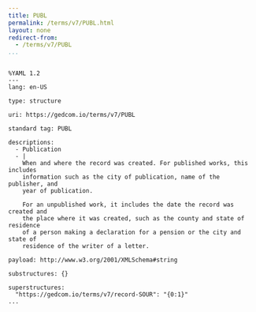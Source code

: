 ```yaml
---
title: PUBL
permalink: /terms/v7/PUBL.html
layout: none
redirect-from:
  - /terms/v7/PUBL
...
```


```

%YAML 1.2
---
lang: en-US

type: structure

uri: https://gedcom.io/terms/v7/PUBL

standard tag: PUBL

descriptions:
  - Publication
  - |
    When and where the record was created. For published works, this includes
    information such as the city of publication, name of the publisher, and
    year of publication.
    
    For an unpublished work, it includes the date the record was created and
    the place where it was created, such as the county and state of residence
    of a person making a declaration for a pension or the city and state of
    residence of the writer of a letter.

payload: http://www.w3.org/2001/XMLSchema#string

substructures: {}

superstructures:
  "https://gedcom.io/terms/v7/record-SOUR": "{0:1}"
...

```

